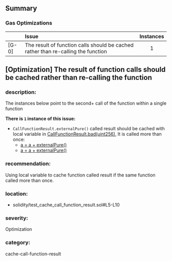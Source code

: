 ## Summary 

### Gas Optimizations

| |Issue|Instances|
|---|:---|:---:|
| [G-0] | The result of function calls should be cached rather than re-calling the function | 1 |



## [Optimization] The result of function calls should be cached rather than re-calling the function

### description:

The instances below point to the second+ call of the function within a single function


**There is `1` instance of this issue:**

- `CallFunctionResult.externalPure()` called result should be cached with local variable in [CallFunctionResult.bad(uint256)](solidity/test_cache_call_function_result.sol#L5-L10), It is called more than once:
	- [a = a + externalPure()](solidity/test_cache_call_function_result.sol#L7)
	- [a = a + externalPure()](solidity/test_cache_call_function_result.sol#L6)


### recommendation:

Using local variable to cache function called result if the same function called more than once.


### location:
- solidity/test_cache_call_function_result.sol#L5-L10

### severity:
Optimization

### category:
cache-call-function-result
